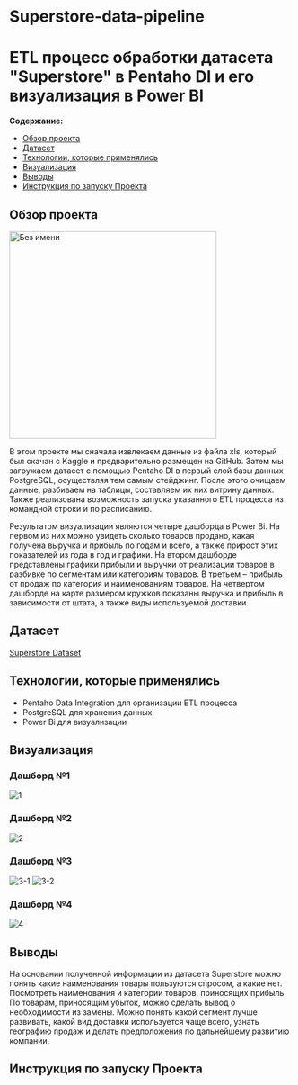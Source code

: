 # Superstore-data-pipeline
# ETL процесс обработки датасета "Superstore" в Pentaho DI и его визуализация в Power BI

**Содержание:**

* [Обзор проекта](#Обзор-проекта)
* [Датасет](#Датасет)
* [Технологии, которые применялись](#Технологии-которые-применялись)
* [Визуализация](#Визуализация)
* [Выводы](#Выводы)
* [Инструкция по запуску Проекта](#инструкция-по-запуску-проекта)

## Обзор проекта
<img width="369" alt="Без имени" src="https://user-images.githubusercontent.com/121936498/212932652-92fb9ff2-c6c2-4853-bc2e-7937b38df68a.png">

В этом проекте мы сначала извлекаем данные из файла xls, который был скачан с Kaggle и предварительно размещен на GitHub. Затем мы  загружаем датасет с помощью Pentaho DI в первый слой базы данных PostgreSQL, осуществляя тем самым стейджинг. После этого очищаем данные, разбиваем на таблицы, составляем их них витрину данных. Также реализована возможность запуска указанного ETL процесса из командной строки и по расписанию. 

Результатом визуализации являются четыре дашборда в Power Bi. На первом из них можно увидеть сколько товаров продано, какая получена выручка и прибыль по годам и всего,  а также прирост этих показателей из года в год и графики. На втором дашборде представлены графики прибыли и выручки от реализации товаров в разбивке по сегментам или категориям товаров. В третьем – прибыль от продаж по категория и наименованиям товаров. На четвертом дашборде на карте размером кружков показаны выручка и прибыль в зависимости от штата, а также  виды используемой доставки. 

## Датасет

[Superstore Dataset](https://www.kaggle.com/datasets/vivek468/superstore-dataset-final)

## Технологии, которые применялись

+ Pentaho Data Integration для организации ETL процесса 
+ PostgreSQL для хранения данных
+ Power Bi для визуализации

## Визуализация
### Дашборд №1
![1](https://user-images.githubusercontent.com/121936498/212933053-f1825729-2e27-4728-adec-7fa199a40e3c.jpg)

### Дашборд №2
![2](https://user-images.githubusercontent.com/121936498/212933074-963e6452-0a7e-48bd-906c-984b90d459bf.jpg)

### Дашборд №3
![3-1](https://user-images.githubusercontent.com/121936498/212933115-cc669731-9eca-4dd7-afef-8697e8d9ff4a.jpg)
![3-2](https://user-images.githubusercontent.com/121936498/212933144-b157eec1-e9f9-460f-92ab-a86fb0efeb40.jpg)

### Дашборд №4
![4](https://user-images.githubusercontent.com/121936498/212933161-2654a93a-5bbd-409b-ae51-df7f88ac71c3.jpg)

## Выводы

На основании полученной информации из датасета Superstore можно понять какие наименования  товары пользуются спросом, а какие нет. Посмотреть наименования и категории товаров, приносящих прибыль. По товарам, приносящим убыток, можно сделать вывод о необходимости из замены. Можно понять какой сегмент лучше развивать, какой вид доставки используется чаще всего, узнать географию продаж и делать предположения по дальнейшему развитию компании.

## Инструкция по запуску Проекта



